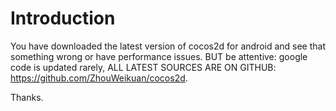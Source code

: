 # Introduction #

You have downloaded the latest version of cocos2d for android and see that something wrong or have performance issues. BUT be attentive: google code is updated rarely, ALL LATEST SOURCES ARE ON GITHUB: https://github.com/ZhouWeikuan/cocos2d.

Thanks.